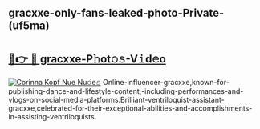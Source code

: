 ## gracxxe-only-fans​-leaked-photo​-Private-(uf5ma)


# <h2><a href="https://mediaupload.pro?title=gracxxe&ref=git">🔗👉 🔴 gracxxe-P𝚑ot𝚘𝚜-V𝚒d𝚎o</a></h2>

[![Corinna Kopf Nue Nu𝚍e𝚜](https://i.imgur.com/0qMVB7G.gif)](https://mediaupload.pro?title=gracxxe&ref=git)
Online-influencer-gracxxe,known-for-publishing-dance-and-lifestyle-content,-including-performances-and-vlogs-on-social-media-platforms.Brilliant-ventriloquist-assistant-gracxxe,celebrated-for-their-exceptional-abilities-and-accomplishments-in-assisting-ventriloquists.  